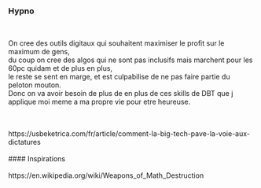 ### Hypno
<br>

On cree des outils digitaux qui souhaitent maximiser le profit sur le maximum de gens, <br>
du coup on cree des algos qui ne sont pas inclusifs mais marchent pour les 60pc quidam et de plus en plus,  <br>
le reste se sent en marge,  et est culpabilise de ne pas faire partie du peloton mouton.  <br>
Donc on va avoir besoin de plus de en plus de ces skills de DBT que j applique moi meme a ma propre vie pour etre heureuse.  <br>

<br>
<br>
https://usbeketrica.com/fr/article/comment-la-big-tech-pave-la-voie-aux-dictatures 
<br>
<br>
#### Inspirations <br>
<br>
https://en.wikipedia.org/wiki/Weapons_of_Math_Destruction
<br>
